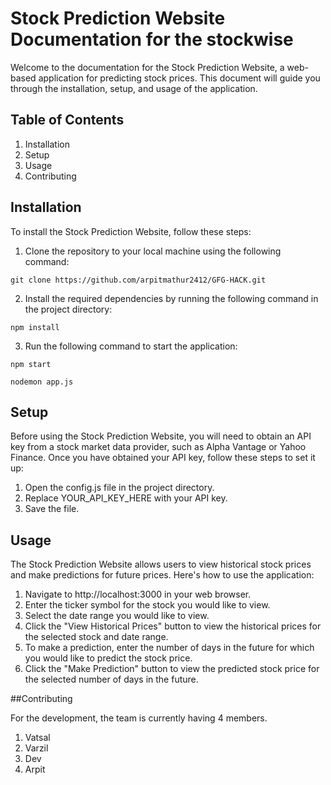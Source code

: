 # Stock Prediction Website Documentation for the stockwise

Welcome to the documentation for the Stock Prediction Website, a web-based application for predicting stock prices. This document will guide you through the installation, setup, and usage of the application.

## Table of Contents

1. Installation
2. Setup
3. Usage
4. Contributing


## Installation

To install the Stock Prediction Website, follow these steps:

1. Clone the repository to your local machine using the following command:
```
git clone https://github.com/arpitmathur2412/GFG-HACK.git
```
2. Install the required dependencies by running the following command in the project directory:
```
npm install
```
3. Run the following command to start the application:
```
npm start
```
```
nodemon app.js
```

## Setup

Before using the Stock Prediction Website, you will need to obtain an API key from a stock market data provider, such as Alpha Vantage or Yahoo Finance. Once you have obtained your API key, follow these steps to set it up:

1. Open the config.js file in the project directory.
2. Replace YOUR_API_KEY_HERE with your API key.
3. Save the file.

## Usage

The Stock Prediction Website allows users to view historical stock prices and make predictions for future prices. Here's how to use the application:

1. Navigate to http://localhost:3000 in your web browser.
2. Enter the ticker symbol for the stock you would like to view.
3. Select the date range you would like to view.
4. Click the "View Historical Prices" button to view the historical prices for the selected stock and date range.
5. To make a prediction, enter the number of days in the future for which you would like to predict the stock price.
6. Click the "Make Prediction" button to view the predicted stock price for the selected number of days in the future.


##Contributing

For the development, the team is currently having 4 members.
1. Vatsal
2. Varzil
3. Dev
4. Arpit

